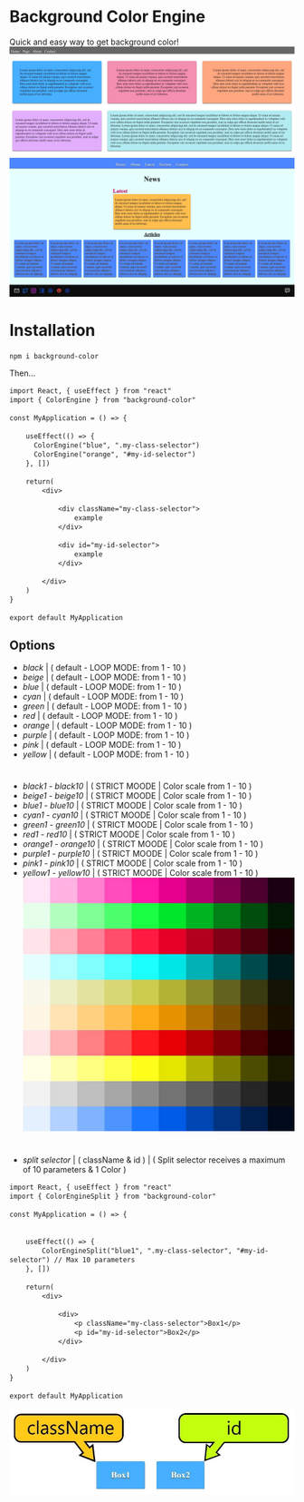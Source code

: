 # Background Color Engine

Quick and easy way to get background color!
![Demo](https://github.com/Dmitrinilssonbysell/color_engine.github.io/blob/master/image/snippet1.jpg?raw=true)
![Demo](https://github.com/Dmitrinilssonbysell/color_engine.github.io/blob/master/image/snippet2.jpg?raw=true)

# Installation

`npm i background-color`

Then...

```
import React, { useEffect } from "react"
import { ColorEngine } from "background-color"

const MyApplication = () => {
    
    useEffect(() => {
      ColorEngine("blue", ".my-class-selector")
      ColorEngine("orange", "#my-id-selector")
    }, [])
    
    return(
        <div>
        
            <div className="my-class-selector">
                example
            </div>
        
            <div id="my-id-selector">
                example
            </div>
        
        </div>
    )
}

export default MyApplication

```

## Options

* *black* | ( default - LOOP MODE: from 1 - 10 )
* *beige* | ( default - LOOP MODE: from 1 - 10 )
* *blue* | ( default - LOOP MODE: from 1 - 10 )
* *cyan* | ( default - LOOP MODE: from 1 - 10 )
* *green* | ( default - LOOP MODE: from 1 - 10 )
* *red* | ( default - LOOP MODE: from 1 - 10 )
* *orange* | ( default - LOOP MODE: from 1 - 10 )
* *purple* | ( default - LOOP MODE: from 1 - 10 )
* *pink* | ( default - LOOP MODE: from 1 - 10 )
* *yellow* | ( default - LOOP MODE: from 1 - 10 )

#
* *black1* - *black10* | ( STRICT MOODE | Color scale from 1 - 10 )
* *beige1* - *beige10* | ( STRICT MOODE | Color scale from 1 - 10 )
* *blue1* - *blue10* | ( STRICT MOODE | Color scale from 1 - 10 )
* *cyan1* - *cyan10* | ( STRICT MOODE | Color scale from 1 - 10 )
* *green1* - *green10* | ( STRICT MOODE | Color scale from 1 - 10 )
* *red1* - *red10* | ( STRICT MOODE | Color scale from 1 - 10 )
* *orange1* - *orange10* | ( STRICT MOODE | Color scale from 1 - 10 )
* *purple1* - *purple10* | ( STRICT MOODE | Color scale from 1 - 10 )
* *pink1* - *pink10* | ( STRICT MOODE | Color scale from 1 - 10 )
* *yellow1* - *yellow10* | ( STRICT MOODE | Color scale from 1 - 10 )
![STRICT MODE](https://github.com/Dmitrinilssonbysell/color_engine.github.io/blob/master/image/Color2.jpg?raw=true)

#
* *split selector* | ( className & id ) | ( Split selector receives a maximum of 10 parameters & 1 Color )
```
import React, { useEffect } from "react"
import { ColorEngineSplit } from "background-color"

const MyApplication = () => {
    

    useEffect(() => {
        ColorEngineSplit("blue1", ".my-class-selector", "#my-id-selector") // Max 10 parameters
    }, [])
    
    return(
        <div>
        
            <div>
                <p className="my-class-selector">Box1</p>
                <p id="my-id-selector">Box2</p>
            </div>
        
        </div>
    )
}

export default MyApplication
```
![SPLIT SELECTOR](https://github.com/Dmitrinilssonbysell/color_engine.github.io/blob/master/image/Option3.jpg?raw=true)